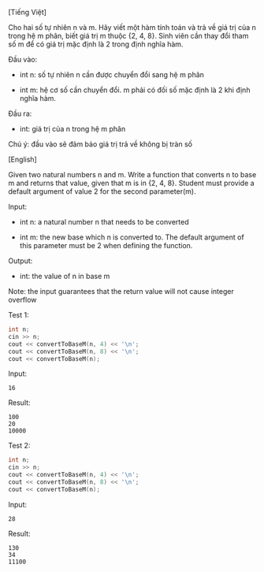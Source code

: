 [Tiếng Việt]

Cho hai số tự nhiên n và m. Hãy viết một hàm tính toán và trả về giá trị của n trong hệ m phân, biết giá trị m thuộc {2, 4, 8}. Sinh viên cần thay đổi tham số m để có giá trị mặc định là 2 trong định nghĩa hàm.

Đầu vào: 

- int n: số tự nhiên n cần được chuyển đổi sang hệ m phân

- int m: hệ cơ số cần chuyển đổi. m phải có đối số mặc định là 2 khi định nghĩa hàm.

Đầu ra:

- int: giá trị của n trong hệ m phân

Chú ý: đầu vào sẽ đảm bảo giá trị trả về không bị tràn số

 

[English]

Given two natural numbers n and m. Write a function that converts n to base m and returns that value, given that m is in {2, 4, 8}. Student must provide a default argument of value 2 for the second parameter(m).

Input:

- int n: a natural number n that needs to be converted

- int m: the new base which n is converted to. The default argument of this parameter must be 2 when defining the function.

Output:

- int: the value of n in base m

Note: the input guarantees that the return value will not cause integer overflow

Test 1:
```cpp
int n;
cin >> n;
cout << convertToBaseM(n, 4) << '\n';
cout << convertToBaseM(n, 8) << '\n';
cout << convertToBaseM(n);
```

Input:
```
16
```

Result:
```
100
20
10000
```

Test 2:
```cpp
int n;
cin >> n;
cout << convertToBaseM(n, 4) << '\n';
cout << convertToBaseM(n, 8) << '\n';
cout << convertToBaseM(n);
```

Input:
```
28
```

Result:
```
130
34
11100
```